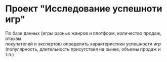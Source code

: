 # Проект "Исследование успешноти игр"

По базе данных (игры разных жанров и плотформ, количество продаж, отзывы  
покупателей и экспертов) определить характеристики успешности игр  
(популярность, длительность присутствия на рынке, объемы продаж и т.п.)